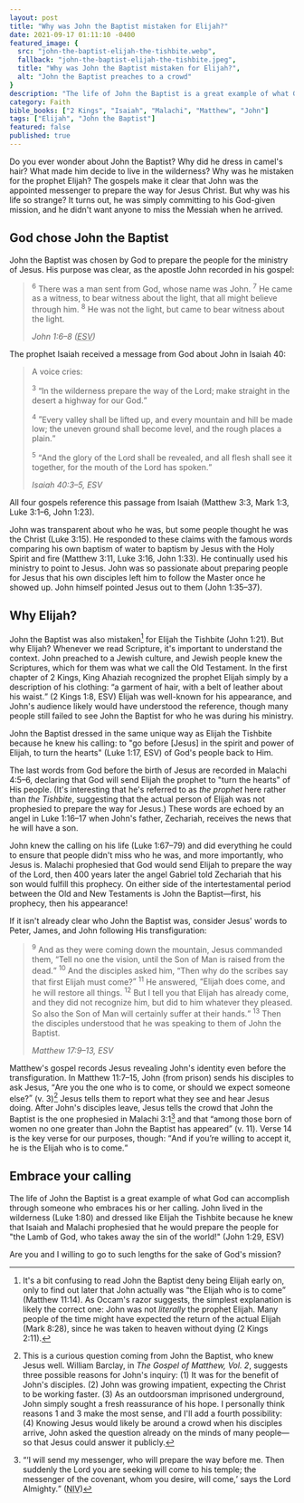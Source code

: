 ```yaml
---
layout: post
title: "Why was John the Baptist mistaken for Elijah?"
date: 2021-09-17 01:11:10 -0400
featured_image: {
  src: "john-the-baptist-elijah-the-tishbite.webp",
  fallback: "john-the-baptist-elijah-the-tishbite.jpeg",
  title: "Why was John the Baptist mistaken for Elijah?",
  alt: "John the Baptist preaches to a crowd"
}
description: "The life of John the Baptist is a great example of what God can accomplish through someone who embraces his or her calling."
category: Faith
bible_books: ["2 Kings", "Isaiah", "Malachi", "Matthew", "John"]
tags: ["Elijah", "John the Baptist"]
featured: false
published: true
---
```


Do you ever wonder about John the Baptist? Why did he dress in camel's hair? What made him decide to live in the wilderness? Why was he mistaken for the prophet Elijah? The gospels make it clear that John was the appointed messenger to prepare the way for Jesus Christ. But why was his life so strange? It turns out, he was simply committing to his God-given mission, and he didn't want anyone to miss the Messiah when he arrived.

## God chose John the Baptist

John the Baptist was chosen by God to prepare the people for the ministry of Jesus. His purpose was clear, as the apostle John recorded in his gospel:

> <sup>6</sup> There was a man sent from God, whose name was John. <sup>7</sup> He came as a witness, to bear witness about the light, that all might believe through him. <sup>8</sup> He was not the light, but came to bear witness about the light.
>
> <cite>John 1:6&ndash;8 (<abbr title="English Standard Version">ESV</abbr>)</cite>

The prophet Isaiah received a message from God about John in Isaiah 40:

> A voice cries:
>
> <sup>3</sup> <q>In the wilderness prepare the way of the Lord; make straight in the desert a highway for our God.</q>
>
> <sup>4</sup> <q>Every valley shall be lifted up, and every mountain and hill be made low; the uneven ground shall become level, and the rough places a plain.</q>
>
> <sup>5</sup> <q>And the glory of the Lord shall be revealed, and all flesh shall see it together, for the mouth of the Lord has spoken.</q>
>
> <cite>Isaiah 40:3&ndash;5, ESV</cite>

All four gospels reference this passage from Isaiah (Matthew 3:3, Mark 1:3, Luke 3:1&ndash;6, John 1:23).

John was transparent about who he was, but some people thought he was the Christ (Luke 3:15). He responded to these claims with the famous words comparing his own baptism of water to baptism by Jesus with the Holy Spirit and fire (Matthew 3:11, Luke 3:16, John 1:33). He continually used his ministry to point to Jesus. John was so passionate about preparing people for Jesus that his own disciples left him to follow the Master once he showed up. John himself pointed Jesus out to them (John 1:35&ndash;37).

## Why Elijah?

John the Baptist was also mistaken[^1] for Elijah the Tishbite (John 1:21). But why Elijah? Whenever we read Scripture, it's important to understand the context. John preached to a Jewish culture, and Jewish people knew the Scriptures, which for them was what we call the Old Testament. In the first chapter of 2 Kings, King Ahaziah recognized the prophet Elijah simply by a description of his clothing: <q>a garment of hair, with a belt of leather about his waist.</q> (2 Kings 1:8, ESV) Elijah was well-known for his appearance, and John's audience likely would have understood the reference, though many people still failed to see John the Baptist for who he was during his ministry.

John the Baptist dressed in the same unique way as Elijah the Tishbite because he knew his calling: to "go before [Jesus] in the spirit and power of Elijah,&nbsp;to turn the hearts" (Luke 1:17, ESV) of God's people back to Him.

The last words from God before the birth of Jesus are recorded in Malachi 4:5&ndash;6, declaring that God will send Elijah the prophet to "turn the hearts" of His people. (It's interesting that he's referred to as *the prophet* here rather than *the Tishbite*, suggesting that the actual person of Elijah was not prophesied to prepare the way for Jesus.) These words are echoed by an angel in Luke 1:16&ndash;17 when John's father, Zechariah, receives the news that he will have a son.

John knew the calling on his life (Luke 1:67&ndash;79) and did everything he could to ensure that people didn't miss who he was, and more importantly, who Jesus is. Malachi prophesied that God would send Elijah to prepare the way of the Lord, then 400 years later the angel Gabriel told Zechariah that his son would fulfill this prophecy. On either side of the intertestamental period between the Old and New Testaments is John the Baptist&mdash;first, his prophecy, then his appearance!

If it isn't already clear who John the Baptist was, consider Jesus' words to Peter, James, and John following His transfiguration:

> <sup>9</sup> And as they were coming down the mountain, Jesus commanded them, <q>Tell no one the vision, until the Son of Man is raised from the dead.</q> <sup>10</sup> And the disciples asked him, <q>Then why do the scribes say that first Elijah must come?</q> <sup>11</sup> He answered, <q>Elijah does come, and he will restore all things. <sup>12</sup> But I tell you that Elijah has already come, and they did not recognize him, but did to him whatever they pleased. So also the Son of Man will certainly suffer at their hands.</q> <sup>13</sup> Then the disciples understood that he was speaking to them of John the Baptist.
>
> <cite>Matthew 17:9&ndash;13, ESV</cite>

Matthew's gospel records Jesus revealing John's identity even before the transfiguration. In Matthew 11:7&ndash;15, John (from prison) sends his disciples to ask Jesus, <q>Are you the one who is to come, or should we expect someone else?</q> (v. 3)[^2] Jesus tells them to report what they see and hear Jesus doing. After John's disciples leave, Jesus tells the crowd that John the Baptist is the one prophesied in Malachi 3:1[^3] and that <q>among those born of women no one greater than John the Baptist has appeared</q> (v. 11). Verse 14 is the key verse for our purposes, though: <q>And if you’re willing to accept it, he is the Elijah who is to come.</q>

## Embrace your calling

The life of John the Baptist is a great example of what God can accomplish through someone who embraces his or her calling. John lived in the wilderness (Luke 1:80) and dressed like Elijah the Tishbite because he knew that Isaiah and Malachi prophesied that he would prepare the people for "the Lamb of God, who takes away the sin of the world!" (John 1:29, ESV)

Are you and I willing to go to such lengths for the sake of God's mission?

[^1]: It's a bit confusing to read John the Baptist deny being Elijah early on, only to find out later that John actually was <q>the Elijah who is to come</q> (Matthew 11:14). As Occam's razor suggests, the simplest explanation is likely the correct one: John was not _literally_ the prophet Elijah. Many people of the time might have expected the return of the actual Elijah (Mark 8:28), since he was taken to heaven without dying (2 Kings 2:11).
[^2]: This is a curious question coming from John the Baptist, who knew Jesus well. William Barclay, in _The Gospel of Matthew, Vol. 2_, suggests three possible reasons for John's inquiry: (1) It was for the benefit of John's disciples. (2) John was growing impatient, expecting the Christ to be working faster. (3) As an outdoorsman imprisoned underground, John simply sought a fresh reassurance of his hope. I personally think reasons 1 and 3 make the most sense, and I'll add a fourth possibility: (4) Knowing Jesus would likely be around a crowd when his disciples arrive, John asked the question already on the minds of many people&mdash;so that Jesus could answer it publicly.
[^3]: <q><q>I will send my messenger, who will prepare the way before me. Then suddenly the Lord you are seeking will come to his temple; the messenger of the covenant, whom you desire, will come,</q> says the Lord Almighty.</q> (<abbr title="New International Version">NIV</abbr>)